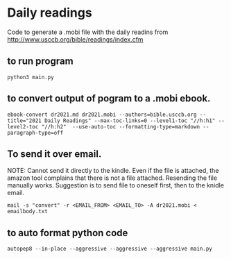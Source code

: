 # Daily readings

Code to generate a .mobi file with the daily readins from
http://www.usccb.org/bible/readings/index.cfm

## to run program

`python3 main.py`

## to convert output of pogram to a .mobi ebook.

`ebook-convert dr2021.md dr2021.mobi --authors=bible.usccb.org --title="2021 Daily Readings" --max-toc-links=0 --level1-toc "//h:h1" --level2-toc "//h:h2"  --use-auto-toc --formatting-type=markdown --paragraph-type=off`

## To send it over email.

NOTE: Cannot send it directly to the kindle. Even if the file is attached, the
amazon tool complains that there is not a file attached. Resending the file
manually works. Suggestion is to send file to oneself first, then to the knidle
email.

`mail -s "convert" -r <EMAIL_FROM> <EMAIL_TO> -A dr2021.mobi < emailbody.txt`

## to auto format python code

`autopep8 --in-place --aggressive --aggressive --aggressive main.py`

